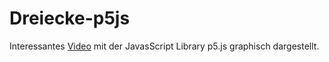 # Dreiecke-p5js
Interessantes [Video](https://www.tiktok.com/@mathletters/video/7081424281309170986?_t=8R7Wmt9XVeo&_r=1) mit der JavasScript Library p5.js graphisch dargestellt.
